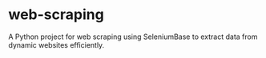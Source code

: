 # web-scraping
A Python project for web scraping using SeleniumBase to extract data from dynamic websites efficiently.
